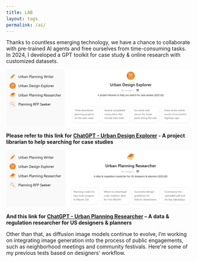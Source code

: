 ```yaml
---
title: LAB
layout: tags
permalink: /ai/
---
```


Thanks to countless emerging technology, we have a chance to collaborate with pre-trained AI agents and free ourselves from time-consuming tasks. In 2024, I developed a GPT toolkit for case study & online research with customized datasets. 

![Urban Design Explorer](/assets/images/GPT-1.jpg)

**Please refer to this link for [ChatGPT - Urban Design Explorer](https://chatgpt.com/g/g-673c01f4ef208191822b7a7f702d58ba-urban-design-explorer) - A project librarian to help searching for case studies**

![Urban Planning Researcher](/assets/images/GPT-2.jpg)

**And this link for [ChatGPT - Urban Planning Researcher](https://chatgpt.com/g/g-673c068119e0819198e1edb77a6847a2-urban-planning-researcher) – A data & regulation researcher for US designers & planners**

Other than that, as diffusion image models continue to evolve, I’m working on integrating image generation into the process of public engagements, such as neighborhood meetings and community festivals. Here're some of my previous tests based on designers' workflow. 
